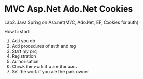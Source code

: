 # MVC Asp.Net Ado.Net Cookies
Lab2. Java Spring on Asp.net(MVC, Ado.Net, EF, Cookies for auth) 

How to start:
1) Add you db
2) Add procedures of auth and reg
3) Start my proj
4) Registration
5) Authorisation
6) Check the work if u are the user.
7) Set the work if you are the park owner.
